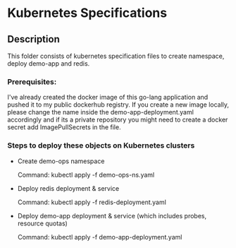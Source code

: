 # Kubernetes Specifications

## Description

This folder consists of kubernetes specification files to create namespace, deploy demo-app and redis.

### Prerequisites:
I've already created the docker image of this go-lang application and pushed it to my public dockerhub registry.
If you create a new image locally, please change the name inside the demo-app-deployment.yaml accordingly and if its a private repository you might need to create a docker secret add ImagePullSecrets in the file.

### Steps to deploy these objects on Kubernetes clusters

- Create demo-ops namespace

  Command: kubectl apply -f demo-ops-ns.yaml

- Deploy redis deployment & service

  Command: kubectl apply -f redis-deployment.yaml

- Deploy demo-app deployment & service (which includes probes, resource quotas)

  Command: kubectl apply -f demo-app-deployment.yaml
